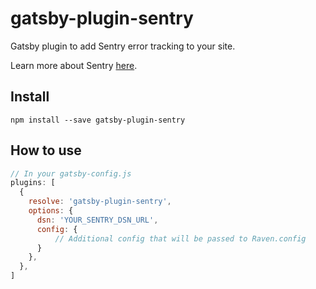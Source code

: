 # gatsby-plugin-sentry

Gatsby plugin to add Sentry error tracking to your site.

Learn more about Sentry [here](https://sentry.io).

## Install
`npm install --save gatsby-plugin-sentry`

## How to use

```javascript
// In your gatsby-config.js
plugins: [
  {
    resolve: 'gatsby-plugin-sentry',
    options: {
      dsn: 'YOUR_SENTRY_DSN_URL',
      config: {
          // Additional config that will be passed to Raven.config
      }
    },
  },
]
```
